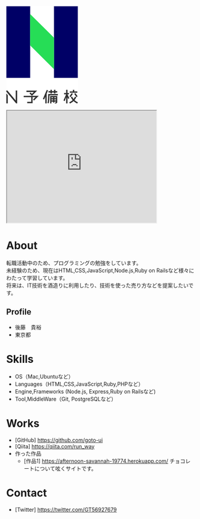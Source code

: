 ![プロフィール写真](90c4da92-private.png)  

<iframe src="https://www.openprocessing.org/sketch/876278/embed/" width="400" height="300"></iframe>


# About  
転職活動中のため、プログラミングの勉強をしています。  
未経験のため、現在はHTML,CSS,JavaScript,Node.js,Ruby on Railsなど様々にわたって学習しています。  
将来は、IT技術を酒造りに利用したり、技術を使った売り方などを提案したいです。  

## Profile  
- 後藤　貴裕  
- 東京都  

# Skills
- OS（Mac,Ubuntuなど）
- Languages（HTML,CSS,JavaScript,Ruby,PHPなど）
- Engine,Frameworks (Node.js, Express,Ruby on Railsなど)
- Tool,MiddleWare（Git, PostgreSQLなど）

# Works
- [GitHub] https://github.com/goto-ui
- [Qiita] https://qiita.com/run_way
- 作った作品
  - [作品1] https://afternoon-savannah-19774.herokuapp.com/ チョコレートについて呟くサイトです。
  
# Contact
- [Twitter] https://twitter.com/GT56927679
